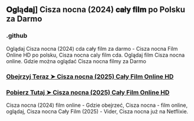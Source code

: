 ## 𝐎𝐠𝐥ą𝐝𝐚𝐣] Cisza nocna (2024) 𝐜𝐚ł𝐲 𝐟𝐢𝐥𝐦 po Polsku za Darmo

### .github

Oglądaj Cisza nocna (2024) cda cały film za darmo - Cisza nocna Film Online HD po polsku, Cisza nocna caly film cda. Oglądaj film Cisza nocna online. Gdzie można oglądać Cisza nocna filmy za Darmo

### [Obejrzyj Teraz ➤ Cisza nocna (2025) Cały Film Online HD](https://watching4khdmovies.blogspot.com/2025/02/cisza-nocna.html)

### [Pobierz Tutaj ➤ Cisza nocna (2025) Cały Film Online HD](https://watching4khdmovies.blogspot.com/2025/02/cisza-nocna.html)

Cisza nocna (2024) film online -  Gdzie obejrzeć, Cisza nocna - film online, oglądaj, Cisza nocna Cały Film (2025) - Vider, Cisza nocna już na Netflixie.
